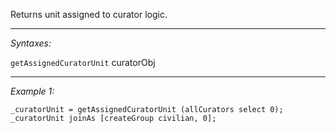 Returns unit assigned to curator logic.


---
*Syntaxes:*

`getAssignedCuratorUnit` curatorObj

---
*Example 1:*

```sqf
_curatorUnit = getAssignedCuratorUnit (allCurators select 0);
_curatorUnit joinAs [createGroup civilian, 0];
```